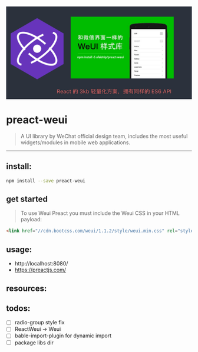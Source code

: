 <p align="center">
  <a href="https://afeiship.github.io/preact-weui/">
    <img src="./docs/images/preact-weui.png" width="518" align="center">
  </a>
</p>

# preact-weui
> A UI library by WeChat official design team, includes the most useful widgets/modules in mobile web applications.
---

## install:
```bash
npm install --save preact-weui
```

## get started
> To use Weui Preact you must include the Weui CSS in your HTML payload:
```html
<link href="//cdn.bootcss.com/weui/1.1.2/style/weui.min.css" rel="stylesheet" type="text/css" media="screen" />
```

## usage:
+ http://localhost:8080/
+ https://preactjs.com/

## resources:

## todos:
- [ ] radio-group style fix
- [ ] ReactWeui -> Weui
- [ ] bable-import-plugin for dynamic import 
- [ ] package libs dir
